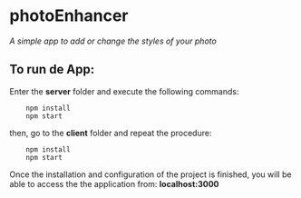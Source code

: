 # photoEnhancer

_A simple app to add or change the styles of your photo_

## To run de App:

Enter the **server** folder and execute the following commands:

```
    npm install
    npm start
```

then, go to the **client** folder and repeat the procedure:

```
    npm install
    npm start
```

Once the installation and configuration of the project is finished, you will be able to access the the application from:
**localhost:3000**
